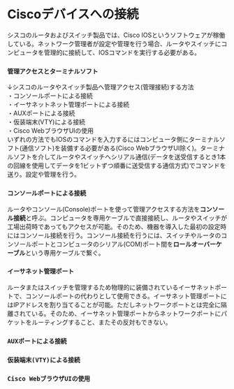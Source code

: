 # Ciscoデバイスへの接続
シスコのルータおよびスイッチ製品では、Cisco IOSというソフトウェアが稼働している。ネットワーク管理者が設定や管理を行う場合、ルータやスイッチにコンピュータを管理的に接続して、IOSコマンドを実行する必要がある。

### `管理アクセスとターミナルソフト`
↓シスコのルータやスイッチ製品へ管理アクセス(管理接続)する方法  
・コンソールポートによる接続  
・イーサネットネット管理ポートによる接続  
・AUXポートによる接続  
・仮装端末(VTY)による接続  
・Cisco WebブラウザUIの使用  
いずれの方法でもIOSのコマンドを入力するにはコンピュータ側にターミナルソフト(通信ソフト)を装備する必要がある(Cisco WebブラウザUI除く)。ターミナルソフトを介してルータやスイッチへシリアル通信(データを送受信するとき1本の回線を使用してデータを1ビットずつ順番に送受信する通信方式)でコマンドを送り。設定や管理を行う。

### `コンソールポートによる接続`
ルータやコンソール(Console)ポートを使って管理アクセスする方法を**コンソール接続**と呼ぶ。コンピュータを専用ケーブルで直接接続し、ルータやスイッチが工場出荷時であってもアクセスが可能。そのため、機器を導入した最初の設定時にはコンソール接続を行う。コンソール接続を行うには、スイッチやルータのコンソールポートとコンピュータのシリアル(COM)ポート間を**ロールオーバーケーブル**という専用ケーブルで繋ぐ。

### `イーサネット管理ポート`
ルータまたはスイッチを管理するため物理的に装備されているイーサネットポートで、コンソールポートの代わりとして使用できる。イーサネット管理ポートにはIPアドレスを割り当てることが可能。ただしネットワークポートとは完全に隔離されている。そのため、イーサネット管理ポートからネットワークポートにパケットをルーティングすること、またその反対もできない。

### `AUXポートによる接続`

### `仮装端末(VTY)による接続`

### `Cisco WebブラウザUIの使用`

